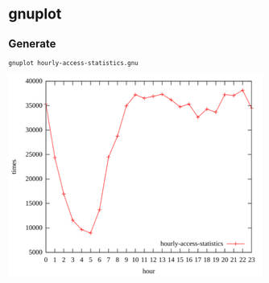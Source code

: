 # gnuplot

## Generate

```bash
gnuplot hourly-access-statistics.gnu
```

![chart](hourly-access-statistics.svg)
